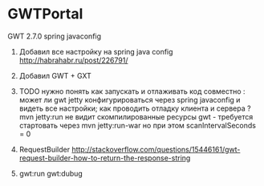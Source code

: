 # GWTPortal
GWT 2.7.0 spring  javaconfig

1.  Добавил все настройку на spring java config
    http://habrahabr.ru/post/226791/

2.  Добавил GWT + GXT
    

3.  TODO  нужно понять как запускать и отлаживать код совместно :
    может ли gwt jetty  конфигурироваться через spring javaconfig и видеть все настройки;
    как проводить отладку клиента и сервера ?
    mvn jetty:run  не видит скомпилированные ресурсы gwt -  требуется стартовать через mvn jetty:run-war но при этом scanIntervalSeconds = 0


4.  RequestBuilder 
    http://stackoverflow.com/questions/15446161/gwt-request-builder-how-to-return-the-response-string

5.  gwt:run gwt:dubug 